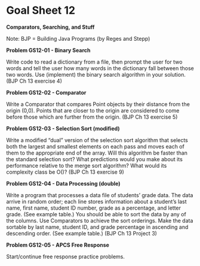 # Goal Sheet 12

**Comparators, Searching, and Stuff**

Note: BJP = Building Java Programs (by Reges and Stepp)

**Problem GS12-01 - Binary Search**

Write code to read a dictionary from a file, then prompt the user for two words and tell the user how many words in the dictionary fall between those two words.  Use (implement) the binary search algorithm in your solution.  (BJP Ch 13 exercise 4)

**Problem GS12-02 - Comparator**

Write a Comparator that compares Point objects by their distance from the origin (0,0).  Points that are closer to the origin are considered to come before those which are further from the origin.  (BJP Ch 13 exercise 5)

**Problem GS12-03 - Selection Sort (modified)**

Write a modified “dual” version of the selection sort algorithm that selects both the largest and smallest elements on each pass and moves each of them to the appropriate end of the array.  Will this algorithm be faster than the standard selection sort?  What predictions would you make about its performance relative to the merge sort algorithm?  What would its complexity class be O()?  (BJP Ch 13 exercise 9)

**Problem GS12-04 - Data Processing (double)**

Write a program that processes a data file of students’ grade data.  The data arrive in random order; each line stores information about a student’s last name, first name, student ID number, grade as a percentage, and letter grade.  (See example table.)  You should be able to sort the data by any of the columns.  Use Comparators to achieve the sort orderings.  Make the data sortable by last name, student ID, and grade percentage in ascending and descending order.  (See example table.)  (BJP Ch 13 Project 3)

**Problem GS12-05 - APCS Free Response**

Start/continue free response practice problems.
